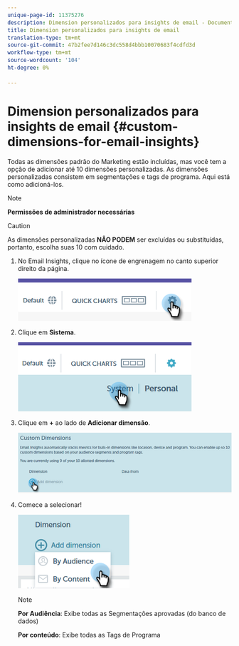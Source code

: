 ```yaml
---
unique-page-id: 11375276
description: Dimension personalizados para insights de email - Documentos do Marketing - Documentação do produto
title: Dimension personalizados para insights de email
translation-type: tm+mt
source-git-commit: 47b2fee7d146c3dc558d4bbb10070683f4cdfd3d
workflow-type: tm+mt
source-wordcount: '104'
ht-degree: 0%

---
```



# Dimension personalizados para insights de email {#custom-dimensions-for-email-insights}

Todas as dimensões padrão do Marketing estão incluídas, mas você tem a opção de adicionar até 10 dimensões personalizadas. As dimensões personalizadas consistem em segmentações e tags de programa. Aqui está como adicioná-los.

>[!NOTE]
>
>**Permissões de administrador necessárias**

>[!CAUTION]
>
>As dimensões personalizadas **NÃO PODEM** ser excluídas ou substituídas, portanto, escolha suas 10 com cuidado.

1. No Email Insights, clique no ícone de engrenagem no canto superior direito da página.

   ![](assets/cd1.png)

1. Clique em **Sistema**.

   ![](assets/cd2.png)

1. Clique em **+** ao lado de **Adicionar dimensão**.

   ![](assets/cd3.png)

1. Comece a selecionar!

   ![](assets/cd4.png)

   >[!NOTE]
   >
   >**Por Audiência**: Exibe todas as Segmentações aprovadas (do banco de dados)
   >
   >
   >**Por conteúdo**: Exibe todas as Tags de Programa

